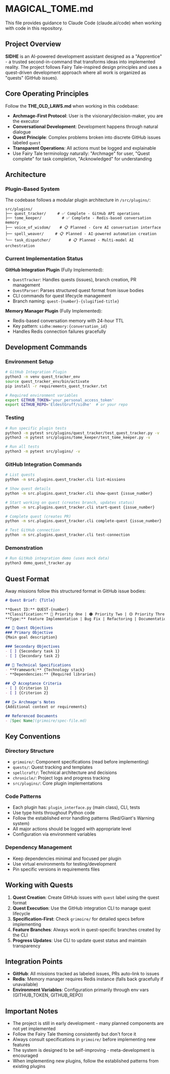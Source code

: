# MAGICAL_TOME.md

This file provides guidance to Claude Code (claude.ai/code) when working with code in this repository.

## Project Overview

**SIDHE** is an AI-powered development assistant designed as a "Apprentice" - a trusted second-in-command that transforms ideas into implemented reality. The project follows Fairy Tale-inspired design principles and uses a quest-driven development approach where all work is organized as "quests" (GitHub issues).

## Core Operating Principles

Follow the **THE_OLD_LAWS.md** when working in this codebase:
- **Archmage-First Protocol**: User is the visionary/decision-maker, you are the executor
- **Conversational Development**: Development happens through natural dialogue
- **Quest Principle**: Complex problems broken into discrete GitHub issues labeled `quest`
- **Transparent Operations**: All actions must be logged and explainable
- Use Fairy Tale terminology naturally: "Archmage" for user, "Quest complete" for task completion, "Acknowledged" for understanding

## Architecture

### Plugin-Based System
The codebase follows a modular plugin architecture in `/src/plugins/`:

```
src/plugins/
├── quest_tracker/     # ✅ Complete - GitHub API operations
├── tome_keeper/         # ✅ Complete - Redis-based conversation memory  
├── voice_of_wisdom/    # 📋 Planned - Core AI conversation interface
├── spell_weaver/     # 📋 Planned - AI-powered automation creation
└── task_dispatcher/        # 📋 Planned - Multi-model AI orchestration
```

### Current Implementation Status

**GitHub Integration Plugin** (Fully Implemented):
- `QuestTracker`: Handles quests (issues), branch creation, PR management
- `QuestParser`: Parses structured quest format from issue bodies
- CLI commands for quest lifecycle management
- Branch naming: `quest-{number}-{slugified-title}`

**Memory Manager Plugin** (Fully Implemented):
- Redis-based conversation memory with 24-hour TTL
- Key pattern: `sidhe:memory:{conversation_id}`
- Handles Redis connection failures gracefully

## Development Commands

### Environment Setup
```bash
# GitHub Integration Plugin
python3 -m venv quest_tracker_env
source quest_tracker_env/bin/activate
pip install -r requirements_quest_tracker.txt

# Required environment variables
export GITHUB_TOKEN='your_personal_access_token'
export GITHUB_REPO='EldestGruff/sidhe'  # or your repo
```

### Testing
```bash
# Run specific plugin tests
python3 -m pytest src/plugins/quest_tracker/test_quest_tracker.py -v
python3 -m pytest src/plugins/tome_keeper/test_tome_keeper.py -v

# Run all tests
python3 -m pytest src/plugins/ -v
```

### GitHub Integration Commands
```bash
# List quests
python -m src.plugins.quest_tracker.cli list-missions

# Show quest details
python -m src.plugins.quest_tracker.cli show-quest {issue_number}

# Start working on quest (creates branch, updates status)
python -m src.plugins.quest_tracker.cli start-quest {issue_number}

# Complete quest (creates PR)
python -m src.plugins.quest_tracker.cli complete-quest {issue_number}

# Test GitHub connection
python -m src.plugins.quest_tracker.cli test-connection
```

### Demonstration
```bash
# Run GitHub integration demo (uses mock data)
python3 demo_quest_tracker.py
```

## Quest Format

Away missions follow this structured format in GitHub issue bodies:

```markdown
# Quest Brief: {Title}

**Quest ID:** QUEST-{number}
**Classification:** 🔴 Priority One | 🟠 Priority Two | 🟡 Priority Three
**Type:** Feature Implementation | Bug Fix | Refactoring | Documentation

## 🎯 Quest Objectives
### Primary Objective
{Main goal description}

### Secondary Objectives
- [ ] {Secondary task 1}
- [ ] {Secondary task 2}

## 🔧 Technical Specifications
- **Framework:** {Technology stack}
- **Dependencies:** {Required libraries}

## 📋 Acceptance Criteria
- [ ] {Criterion 1}
- [ ] {Criterion 2}

## 👨‍✈️ Archmage's Notes
{Additional context or requirements}

## Referenced Documents
- [Spec Name](grimoire/spec-file.md)
```

## Key Conventions

### Directory Structure
- `grimoire/`: Component specifications (read before implementing)
- `quests/`: Quest tracking and templates
- `spellcraft/`: Technical architecture and decisions
- `chronicle/`: Project logs and progress tracking
- `src/plugins/`: Core plugin implementations

### Code Patterns
- Each plugin has: `plugin_interface.py` (main class), CLI, tests
- Use type hints throughout Python code
- Follow the established error handling patterns (Red/Giant's Warning system)
- All major actions should be logged with appropriate level
- Configuration via environment variables

### Dependency Management
- Keep dependencies minimal and focused per plugin
- Use virtual environments for testing/development
- Pin specific versions in requirements files

## Working with Quests

1. **Quest Creation**: Create GitHub issues with `quest` label using the quest format
2. **Quest Execution**: Use the GitHub integration CLI to manage quest lifecycle
3. **Specification-First**: Check `grimoire/` for detailed specs before implementing
4. **Feature Branches**: Always work in quest-specific branches created by the CLI
5. **Progress Updates**: Use CLI to update quest status and maintain transparency

## Integration Points

- **GitHub**: All missions tracked as labeled issues, PRs auto-link to issues
- **Redis**: Memory manager requires Redis instance (falls back gracefully if unavailable)
- **Environment Variables**: Configuration primarily through env vars (GITHUB_TOKEN, GITHUB_REPO)

## Important Notes

- The project is still in early development - many planned components are not yet implemented
- Follow the Fairy Tale theming consistently but don't force it
- Always consult specifications in `grimoire/` before implementing new features
- The system is designed to be self-improving - meta-development is encouraged
- When implementing new plugins, follow the established patterns from existing plugins